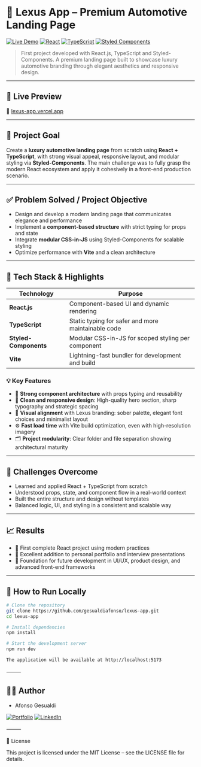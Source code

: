 # 🚗 Lexus App – Premium Automotive Landing Page

[![Live Demo](https://img.shields.io/badge/LIVE-DEMO-blue?style=for-the-badge)](https://lexus-app.vercel.app)
[![React](https://img.shields.io/badge/React.js-18.x-blue?style=for-the-badge&logo=react)](https://reactjs.org/)
[![TypeScript](https://img.shields.io/badge/TypeScript-Strict-blue?style=for-the-badge&logo=typescript)](https://www.typescriptlang.org/)
[![Styled Components](https://img.shields.io/badge/Styled--Components-CSS_in_JS-pink?style=for-the-badge&logo=styled-components)](https://styled-components.com/)

> First project developed with React.js, TypeScript and Styled-Components. A premium landing page built to showcase luxury automotive branding through elegant aesthetics and responsive design.

---

## 🚀 Live Preview

🔗 [lexus-app.vercel.app](https://lexus-app.vercel.app)

---

## 🎯 Project Goal

Create a **luxury automotive landing page** from scratch using **React + TypeScript**, with strong visual appeal, responsive layout, and modular styling via **Styled-Components**. The main challenge was to fully grasp the modern React ecosystem and apply it cohesively in a front-end production scenario.

---

## ✅ Problem Solved / Project Objective

- Design and develop a modern landing page that communicates elegance and performance  
- Implement a **component-based structure** with strict typing for props and state  
- Integrate **modular CSS-in-JS** using Styled-Components for scalable styling  
- Optimize performance with **Vite** and a clean architecture  

---

## 🔧 Tech Stack & Highlights

| Technology           | Purpose                                                                 |
|----------------------|-------------------------------------------------------------------------|
| **React.js**         | Component-based UI and dynamic rendering                                |
| **TypeScript**       | Static typing for safer and more maintainable code                      |
| **Styled-Components**| Modular CSS-in-JS for scoped styling per component                      |
| **Vite**             | Lightning-fast bundler for development and build                        |

### 💡 Key Features

- 🧱 **Strong component architecture** with props typing and reusability
- 🎨 **Clean and responsive design**: High-quality hero section, sharp typography and strategic spacing
- 📐 **Visual alignment** with Lexus branding: sober palette, elegant font choices and minimalist layout
- ⚙️ **Fast load time** with Vite build optimization, even with high-resolution imagery
- 🗂️ **Project modularity**: Clear folder and file separation showing architectural maturity

---

## 🧠 Challenges Overcome

- Learned and applied React + TypeScript from scratch
- Understood props, state, and component flow in a real-world context
- Built the entire structure and design without templates
- Balanced logic, UI, and styling in a consistent and scalable way

---

## 📈 Results

- 🏁 First complete React project using modern practices
- 💼 Excellent addition to personal portfolio and interview presentations
- 🔧 Foundation for future development in UI/UX, product design, and advanced front-end frameworks

---

## 📁 How to Run Locally

```bash
# Clone the repository
git clone https://github.com/gesualdiafonso/lexus-app.git
cd lexus-app

# Install dependencies
npm install

# Start the development server
npm run dev

The application will be available at http://localhost:5173
```
⸻

## 👨‍💻 Author

 - Afonso Gesualdi

[![Portfolio](https://img.shields.io/badge/PORTFOLIO-blue?style=for-the-badge)](https://afonsodev.vercel.app/)
[![LinkedIn](https://img.shields.io/badge/LINKEDIN-blue?style=for-the-linkedin)](https://afonsodev.vercel.app/](https://www.linkedin.com/in/afonso-gesualdi-aaa9bb244/))

⸻

📜 License

This project is licensed under the MIT License – see the LICENSE file for details.
